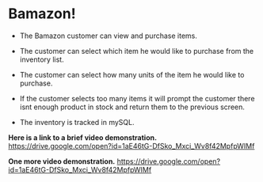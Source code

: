 # Bamazon!

* The Bamazon customer can view and purchase items. 

* The customer can select which item he would like to purchase from the inventory list.

* The customer can select how many units of the item he would like to purchase. 

* If the customer selects too many items it will prompt the customer there isnt enough product in stock and return them to the previous screen.

* The inventory is tracked in mySQL. 

**Here is a link to a brief video demonstration.**
https://drive.google.com/open?id=1aE46tG-DfSko_Mxci_Wv8f42MpfpWIMf

**One more video demonstration.**
https://drive.google.com/open?id=1aE46tG-DfSko_Mxci_Wv8f42MpfpWIMf